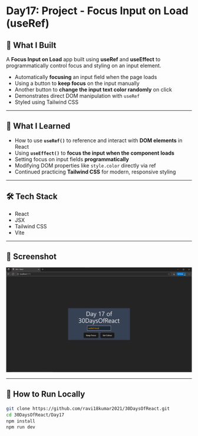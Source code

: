 # Day17: Project - Focus Input on Load (useRef)

## 🚀 What I Built

A **Focus Input on Load** app built using **useRef** and **useEffect** to programmatically control focus and styling on an input element.

- Automatically **focusing** an input field when the page loads
- Using a button to **keep focus** on the input manually
- Another button to **change the input text color randomly** on click
- Demonstrates direct DOM manipulation with `useRef`
- Styled using Tailwind CSS

---

## 🧠 What I Learned

- How to use **`useRef()`** to reference and interact with **DOM elements** in React
- Using **`useEffect()`** to **focus the input when the component loads**
- Setting focus on input fields **programmatically**
- Modifying DOM properties like `style.color` directly via ref
- Continued practicing **Tailwind CSS** for modern, responsive styling

---

## 🛠️ Tech Stack

- React
- JSX
- Tailwind CSS
- Vite

---

## 📸 Screenshot

![Screenshot](./screenshot.png)

---

## 🧪 How to Run Locally

```bash
git clone https://github.com/ravi18kumar2021/30DaysOfReact.git
cd 30DaysOfReact/Day17
npm install
npm run dev